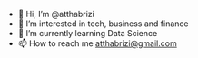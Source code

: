 - 👋 Hi, I’m @atthabrizi
- 👀 I’m interested in tech, business and finance
- 🌱 I’m currently learning Data Science
- 📫 How to reach me atthabrizi@gmail.com

<!---
atthabrizi/atthabrizi is a ✨ special ✨ repository because its `README.md` (this file) appears on your GitHub profile.
You can click the Preview link to take a look at your changes.
--->
